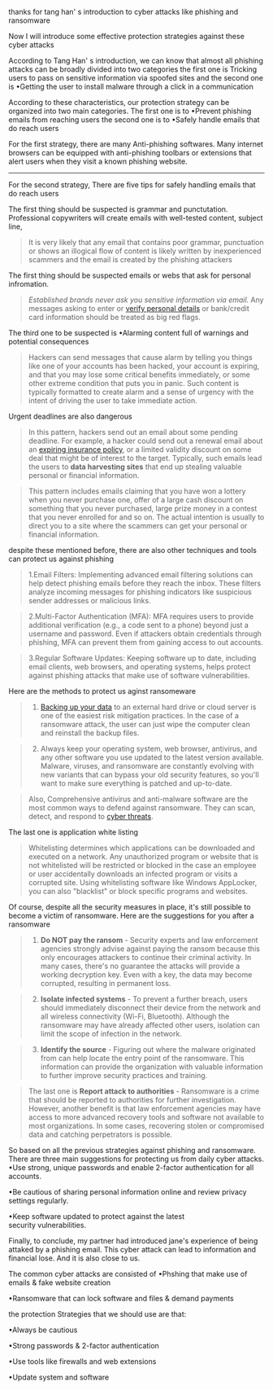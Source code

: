 

thanks for tang han' s introduction to cyber attacks like phishing and ransomware

Now I will introduce some effective protection strategies against these cyber attacks

According to Tang Han' s introduction, we can know that almost all phishing attacks can be broadly divided into two categories
the first one is Tricking users to pass on sensitive information via spoofed sites
and the second one is •Getting the user to install malware through a click in a communication


According to these characteristics, our protection strategy can be organized into two main categories.
The first one is to •Prevent phishing emails from reaching users
the second one is to •Safely handle emails that do reach users

For the first strategy, there are many Anti-phishing softwares. Many internet browsers can be equipped with anti-phishing toolbars or extensions that alert users when they visit a known phishing website.

-------------------

For the second strategy, There are five tips for safely handling emails that do reach users

The first thing should be suspected is grammar and punctutation.
Professional copywriters will create emails with well-tested content, subject line,
> It is very likely that any email that contains poor grammar, punctuation or shows an illogical flow of content is likely written by inexperienced scammers and the email is created by the phishing attackers


The first thing should be suspected emails or webs that ask for personal infromation.
> _Established brands never ask you sensitive information via email._ Any messages asking to enter or [verify personal details](https://digitalguardian.com/blog/phishing-attack-prevention-how-identify-avoid-phishing-scams) or bank/credit card information should be treated as big red flags.

The third one to be suspected is •Alarming content full of warnings and potential consequences
> Hackers can send messages that cause alarm by telling you things like one of your accounts has been hacked, your account is expiring, and that you may lose some critical benefits immediately, or some other extreme condition that puts you in panic. Such content is typically formatted to create alarm and a sense of urgency with the intent of driving the user to take immediate action.

Urgent deadlines are also dangerous
> In this pattern, hackers send out an email about some pending deadline. For example, a hacker could send out a renewal email about an [expiring insurance policy](http://www.rmmagazine.com/2018/11/08/turning-to-crime-insurance-policies-for-phishing-losses/), or a limited validity discount on some deal that might be of interest to the target. Typically, such emails lead the users to **data harvesting sites** that end up stealing valuable personal or financial information.

> This pattern includes emails claiming that you have won a lottery when you never purchase one, offer of a large cash discount on something that you never purchased, large prize money in a contest that you never enrolled for and so on. The actual intention is usually to direct you to a site where the scammers can get your personal or financial information.


despite these mentioned before, there are also other techniques and tools can protect us against phishing 


> 1.Email Filters: Implementing advanced email filtering solutions can help detect phishing emails before they reach the inbox. These filters analyze incoming messages for phishing indicators like suspicious sender addresses or malicious links.



> 2.Multi-Factor Authentication (MFA): MFA requires users to provide additional verification (e.g., a code sent to a phone) beyond just a username and password. Even if attackers obtain credentials through phishing, MFA can prevent them from gaining access to out accounts. 



>3.Regular Software Updates: Keeping software up to date, including email clients, web browsers, and operating systems, helps protect against phishing attacks that make use of software vulnerabilities.



Here are the methods to protect us aginst ransomeware


>1.  [Backing up your data](http://www.upguard.com/blog/how-to-back-up-your-data) to an external hard drive or cloud server is one of the easiest risk mitigation practices. In the case of a ransomware attack, the user can just wipe the computer clean and reinstall the backup files.

> 2. Always keep your operating system, web browser, antivirus, and any other software you use updated to the latest version available. Malware, viruses, and ransomware are constantly evolving with new variants that can bypass your old security features, so you'll want to make sure everything is patched and up-to-date.

> Also, Comprehensive antivirus and anti-malware software are the most common ways to defend against ransomware. They can scan, detect, and respond to [cyber threats](https://www.upguard.com/blog/cyber-threat). 

The last one is application white listing 
> Whitelisting determines which applications can be downloaded and executed on a network. Any unauthorized program or website that is not whitelisted will be restricted or blocked in the case an employee or user accidentally downloads an infected program or visits a corrupted site. Using whitelisting software like Windows AppLocker, you can also "blacklist" or block specific programs and websites.







Of course, despite all the security measures in place, it's still possible to become a victim of ransomware.
Here are the suggestions for you after a ransomware

> 1. **Do NOT pay the ransom** - Security experts and law enforcement agencies strongly advise against paying the ransom because this only encourages attackers to continue their criminal activity. In many cases, there's no guarantee the attacks will provide a working decryption key. Even with a key, the data may become corrupted, resulting in permanent loss.

> 2. **Isolate infected systems** - To prevent a further breach, users should immediately disconnect their device from the network and all wireless connectivity (Wi-Fi, Bluetooth). Although the ransomware may have already affected other users, isolation can limit the scope of infection in the network.


> 3. **Identify the source** - Figuring out where the malware originated from can help locate the entry point of the ransomware. This information can provide the organization with valuable information to further improve security practices and training.

> The last one is **Report attack to authorities** - Ransomware is a crime that should be reported to authorities for further investigation. However, another benefit is that law enforcement agencies may have access to more advanced recovery tools and software not available to most organizations. In some cases, recovering stolen or compromised data and catching perpetrators is possible.


So based on all the previous strategies against phishing and ransomware.
There are three main suggestions for protecting us from daily cyber attacks.
•Use strong, unique passwords and enable 2-factor authentication for all accounts.

•Be cautious of sharing personal information online and review privacy settings regularly.

•Keep software updated to protect against the latest  
security vulnerabilities.



Finally, to conclude,
my partner had introduced jane's experience of being attaked by a phishing email. This cyber attack can lead to information and financial lose.
And it is also close to us.

The common cyber attacks are consisted of 
•Phshing that make use of emails & fake website creation

•Ransomware that can lock software and files & demand payments




the protection Strategies that we should use are that:

•Always be cautious

•Strong passwords & 2-factor authentication

•Use tools like firewalls and web extensions

•Update system and software
